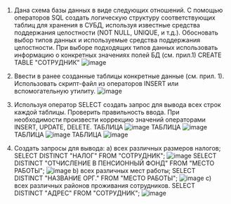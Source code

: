 1.	Дана схема базы данных в виде следующих отношений.  С помощью операторов SQL создать логическую структуру соответствующих таблиц для хранения в СУБД, используя известные средства поддержания целостности (NOT NULL, UNIQUE, и т.д.). Обосновать выбор типов данных и используемые средства поддержания целостности. При выборе подходящих типов данных использовать информацию о конкретных значениях полей БД (см. прил.1)
CREATE TABLE "СОТРУДНИК"
![image](https://user-images.githubusercontent.com/64357780/114863950-d4fa4d80-9e09-11eb-95b3-8e7f3eee4be4.png)
2.  Ввести в ранее созданные таблицы конкретные данные (см. прил. 1). Использовать скрипт-файл из операторов INSERT или вспомогательную утилиту.
![image](https://user-images.githubusercontent.com/64357780/114872776-109a1500-9e14-11eb-9a19-6b1db9a3a1a7.png)
3.  Используя оператор SELECT создать запрос для вывода всех строк каждой таблицы. Проверить правильность ввода. При необходимости произвести коррекцию значений операторами INSERT, UPDATE, DELETE. 
ТАБЛИЦА
![image](https://user-images.githubusercontent.com/64357780/114874629-ecd7ce80-9e15-11eb-97e2-42bdb453624a.png)
ТАБЛИЦА
![image](https://user-images.githubusercontent.com/64357780/114874759-109b1480-9e16-11eb-9940-d1e2feffdd68.png)
ТАБЛИЦА
![image](https://user-images.githubusercontent.com/64357780/114874824-214b8a80-9e16-11eb-91d7-9b530163ba3c.png)
ТАБЛИЦА
![image](https://user-images.githubusercontent.com/64357780/114874877-2f011000-9e16-11eb-9ae2-be7f5289009f.png)

4.	Создать запросы для вывода:
a)	всех различных размеров налогов;
SELECT DISTINCT "НАЛОГ" FROM "СОТРУДНИК";
![image](https://user-images.githubusercontent.com/64357780/114876777-198ce580-9e18-11eb-8efa-7549d65d5a37.png)
SELECT DISTINCT "ОТЧИСЛЕНИЕ В ПЕНСИОННЫЙ ФОНД" FROM "МЕСТО РАБОТЫ";
![image](https://user-images.githubusercontent.com/64357780/114877129-6ffa2400-9e18-11eb-9102-6c6615a37727.png)
b)	всех различных мест работы;
SELECT DISTINCT "НАЗВАНИЕ ОРГ." FROM "МЕСТО РАБОТЫ";
![image](https://user-images.githubusercontent.com/64357780/114877827-1a724700-9e19-11eb-9b79-423d5408c2f2.png)
c)	всех различных районов проживания сотрудников.
SELECT DISTINCT "АДРЕС" FROM "СОТРУДНИК";
![image](https://user-images.githubusercontent.com/64357780/114878131-5c02f200-9e19-11eb-936f-2b3212beed0b.png)

